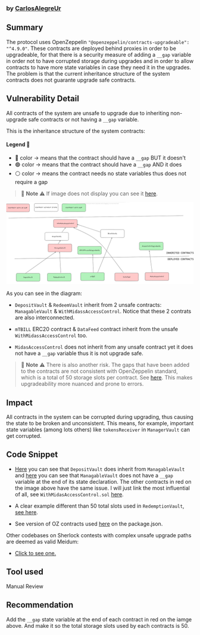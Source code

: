 ### by [CarlosAlegreUr](https://github.com/CarlosAlegreUr)

## Summary

The protocol uses OpenZeppelin `"@openzeppelin/contracts-upgradeable": "^4.9.0"`. These contracts are deployed behind proxies in order to be upgradeable, for that there is a security measure of adding a `__gap` variable in order not to have corrupted storage during upgrades and in order to allow contracts to have more state variables in case they need it in the upgrades. The problem is that the current inheritance structure of the system contracts does not guarante upgrade safe contracts.

## Vulnerability Detail

All contracts of the system are unsafe to upgrade due to inheriting non-upgrade safe contracts or not having a `__gap` variable. 

This is the inheritance structure of the system contracts:

#### Legend 🔑

- 🔴 color -> means that the contract should have a `__gap` BUT it doesn't
- 🟢 color -> means that the contract should have a `__gap` AND it does
- ⚪ color -> means the contract needs no state variables thus does not require a gap

> 🚧 **Note** ⚠️ If image does not display you can see it [here](https://github.com/CarlosAlegreUr/Audits-By-CarlosAlegreUr/blob/main/reports/2024-05-midas/midas-gap-inheritance.png).

<img src="https://raw.githubusercontent.com/CarlosAlegreUr/Audits-By-CarlosAlegreUr/main/reports/2024-05-midas/midas-gap-inheritance.png" alt="inheritance-gap-incosistencies">

As you can see in the diagram:

- `DepositVault` & `RedeemVault` inherit from 2 unsafe contracts: `ManagableVault` & `WithMidassAccessControl`. Notice that these 2 contrats are also interconnected.

- `mTBILL` ERC20 contract & `DataFeed` contract inherit from the unsafe `WithMidassAccessControl` too.

- `MidasAccessControl` does not inherit from any unsafe contract yet it does not have a `__gap` variable thus it is not upgrade safe.

> 🚧 **Note** ⚠️ There is also another risk. The gaps that have been added to the contracts are not consistent with OpenZeppelin standard, which is a total of 50 storage slots per contract. See [here](https://docs.openzeppelin.com/contracts/4.x/upgradeable#storage_gaps). This makes upgradeability more nuanced and prone to errors.

## Impact

All contracts in the system can be corrupted during upgrading, thus causing the state to be broken and unconsistent. This means, for example, important state variables (among lots others) like `tokensReceiver` in `ManagerVault` can get corrupted.

## Code Snippet

- [Here](https://github.com/sherlock-audit/2024-05-midas/blob/main/midas-contracts/contracts/DepositVault.sol#L26) you can see that `DepositVault` does inherit from `ManagableVault` and [here](https://github.com/sherlock-audit/2024-05-midas/blob/main/midas-contracts/contracts/abstract/ManageableVault.sol#L52) you can see that `ManagableVault` does not have a `__gap` variable at the end of its state declaration. The other contracts in red on the image above have the same issue. I will just link the most influential of all, see `WithMidasAccessControl.sol` [here](https://github.com/sherlock-audit/2024-05-midas/blob/main/midas-contracts/contracts/access/WithMidasAccessControl.sol#L24).

- A clear example different than 50 total slots used in `RedemptionVault`, [see here](https://github.com/sherlock-audit/2024-05-midas/blob/main/midas-contracts/contracts/RedemptionVault.sol#L40).

- See version of OZ contracts used [here](https://github.com/sherlock-audit/2024-05-midas/blob/main/midas-contracts/package.json#L55) on the package.json.

Other codebases on Sherlock contests with complex unsafe upgrade paths are deemed as valid Meidum:

- [Click to see one.](https://github.com/sherlock-audit/2022-09-notional-judging/issues/64)

## Tool used

Manual Review

## Recommendation

Add the `__gap` state variable at the end of each contract in red on the iamge above. And make it so the total storage slots used by each contracts is 50.
